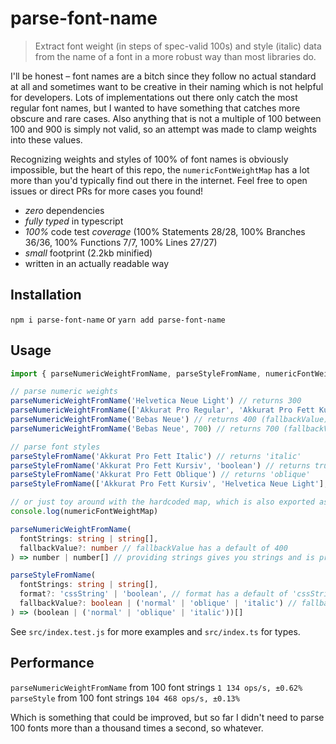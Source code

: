 # parse-font-name

> Extract font weight (in steps of spec-valid 100s) and style (italic) data from the name of a font in a more robust way than most libraries do.

I'll be honest – font names are a bitch since they follow no actual standard at all and sometimes want to be creative in their naming which is not helpful for developers. Lots of implementations out there only catch the most regular font names, but I wanted to have something that catches more obscure and rare cases. Also anything that is not a multiple of 100 between 100 and 900 is simply not valid, so an attempt was made to clamp weights into these values.

Recognizing weights and styles of 100% of font names is obviously impossible, but the heart of this repo, the `numericFontWeightMap` has a lot more than you'd typically find out there in the internet. Feel free to open issues or direct PRs for more cases you found!

- *zero* dependencies
- *fully typed* in typescript
- *100%* code test *coverage* (100% Statements 28/28, 100% Branches 36/36, 100% Functions 7/7, 100% Lines 27/27)
- *small* footprint (2.2kb minified)
- written in an actually readable way

## Installation

`npm i parse-font-name` or `yarn add parse-font-name`

## Usage

```typescript
import { parseNumericWeightFromName, parseStyleFromName, numericFontWeightMap } from 'parse-font-name'

// parse numeric weights
parseNumericWeightFromName('Helvetica Neue Light') // returns 300
parseNumericWeightFromName(['Akkurat Pro Regular', 'Akkurat Pro Fett Kursiv']) // returns [400, 700]
parseNumericWeightFromName('Bebas Neue') // returns 400 (fallbackValue)
parseNumericWeightFromName('Bebas Neue', 700) // returns 700 (fallbackValue)

// parse font styles
parseStyleFromName('Akkurat Pro Fett Italic') // returns 'italic'
parseStyleFromName('Akkurat Pro Fett Kursiv', 'boolean') // returns true
parseStyleFromName('Akkurat Pro Fett Oblique') // returns 'oblique'
parseStyleFromName(['Akkurat Pro Fett Kursiv', 'Helvetica Neue Light'], 'boolean') // returns [true, false]

// or just toy around with the hardcoded map, which is also exported as a type
console.log(numericFontWeightMap)
```

```typescript
parseNumericWeightFromName(
  fontStrings: string | string[],
  fallbackValue?: number // fallbackValue has a default of 400
) => number | number[] // providing strings gives you strings and is properly typed to do so
```

```typescript
parseStyleFromName(
  fontStrings: string | string[],
  format?: 'cssString' | 'boolean', // format has a default of 'cssString'
  fallbackValue?: boolean | ('normal' | 'oblique' | 'italic') // fallbackValue defaults to false or 'normal' depending on format
) => (boolean | ('normal' | 'oblique' | 'italic'))[]
```

See `src/index.test.js` for more examples and `src/index.ts` for types.

## Performance

`parseNumericWeightFromName` from 100 font strings `1 134 ops/s, ±0.62%`
`parseStyle` from 100 font strings `104 468 ops/s, ±0.13%`

Which is something that could be improved, but so far I didn't need to parse 100 fonts more than a thousand times a second, so whatever.
